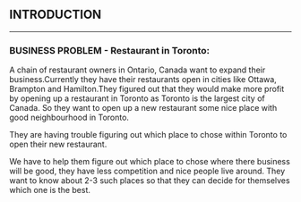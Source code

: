 
## INTRODUCTION

---

### BUSINESS PROBLEM - Restaurant in Toronto:

A chain of restaurant owners in Ontario, Canada want to expand their business.Currently they have their restaurants
open in cities like Ottawa, Brampton and Hamilton.They figured out that they would make more profit by opening up a restaurant in Toronto as Toronto is the largest city of Canada. So they want to open up a new restaurant some nice place  with good neighbourhood in Toronto. 

They are having trouble figuring out which place to chose within Toronto to open their new restaurant.

We have to help them figure out which place to chose where there business will be good, they have less competition and nice people live around. They want to know about 2-3 such places so that they can decide for themselves which one is the best.

```python

```
